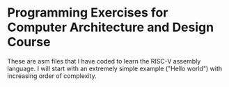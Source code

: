 # Programming Exercises for Computer Architecture and Design Course

These are asm files that I have coded to learn the RISC-V assembly language. I will start with an extremely simple example ("Hello world") with 
increasing order of complexity.

